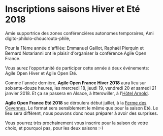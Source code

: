 # Inscriptions saisons Hiver et Eté 2018

Amie supportrice des zones conférencières autonomes temporaires,
Ami digito-philolo-choucrouto-phile,

Pour la 11ème année d'affilée: Emmanuel Gaillot, Raphaël Pierquin et Bernard Notarianni ont le plaisir d'organiser la conférence Agile Open France. 


Vous aurez l’opportunité de participer cette année à deux événements: Agile Open Hiver et Agile Open Eté.

Comme l'année dernière, **Agile Open France Hiver 2018** aura lieu sur soixante-douze heures, les mercredi 18, jeudi 19, vendredi 20 *et* samedi 21 janvier 2018. Et ça se passera en Alsace, à Itterswiller, à l'[Hôtel Arnold](https://www.hotel-arnold.com/).

**Agile Open France Eté 2018** se déroulera début juillet, à la [Ferme des Cevennes](http://www.lafermedescevennes.com/).
Le format sera sensiblement le même que pour la saison Eté. Le lieu sera différent, nous pouvons donc nous préparer à avoir des surprises.

Vous pourrez très prochainement vous inscrire pour la saison de votre choix, et pourquoi pas, pour les deux saisons :-)